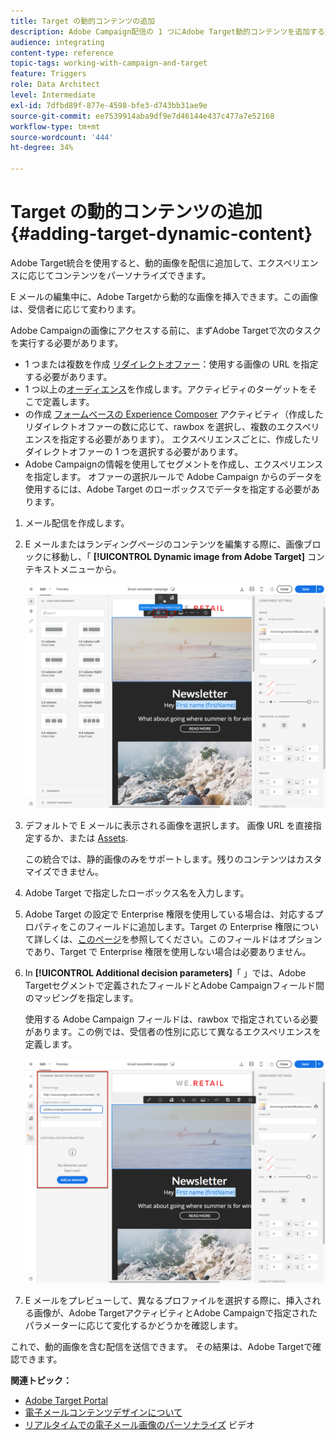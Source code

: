 ```yaml
---
title: Target の動的コンテンツの追加
description: Adobe Campaign配信の 1 つにAdobe Target動的コンテンツを追加する方法を説明します。
audience: integrating
content-type: reference
topic-tags: working-with-campaign-and-target
feature: Triggers
role: Data Architect
level: Intermediate
exl-id: 7dfbd89f-877e-4598-bfe3-d743bb31ae9e
source-git-commit: ee7539914aba9df9e7d46144e437c477a7e52168
workflow-type: tm+mt
source-wordcount: '444'
ht-degree: 34%

---
```


# Target の動的コンテンツの追加{#adding-target-dynamic-content}

Adobe Target統合を使用すると、動的画像を配信に追加して、エクスペリエンスに応じてコンテンツをパーソナライズできます。

E メールの編集中に、Adobe Targetから動的な画像を挿入できます。この画像は、受信者に応じて変わります。

Adobe Campaignの画像にアクセスする前に、まずAdobe Targetで次のタスクを実行する必要があります。

* 1 つまたは複数を作成 [リダイレクトオファー](https://experienceleague.adobe.com/docs/target/using/experiences/offers/offer-redirect.html?lang=ja)：使用する画像の URL を指定する必要があります。
* 1 つ以上の[オーディエンス](https://experienceleague.adobe.com/docs/target/using/audiences/create-audiences/audiences.html)を作成します。アクティビティのターゲットをそこで定義します。
* の作成 [フォームベースの Experience Composer](https://experienceleague.adobe.com/docs/target/using/experiences/form-experience-composer.html) アクティビティ（作成したリダイレクトオファーの数に応じて、rawbox を選択し、複数のエクスペリエンスを指定する必要があります）。 エクスペリエンスごとに、作成したリダイレクトオファーの 1 つを選択する必要があります。
* Adobe Campaignの情報を使用してセグメントを作成し、エクスペリエンスを指定します。 オファーの選択ルールで Adobe Campaign からのデータを使用するには、Adobe Target のローボックスでデータを指定する必要があります。

1. メール配信を作成します。
1. E メールまたはランディングページのコンテンツを編集する際に、画像ブロックに移動し、「 **[!UICONTROL Dynamic image from Adobe Target]** コンテキストメニューから。

   ![](assets/tar_insert_dynamic_image.png)

1. デフォルトで E メールに表示される画像を選択します。 画像 URL を直接指定するか、または [Assets](../../integrating/using/working-with-campaign-and-assets-core-service.md).

   この統合では、静的画像のみをサポートします。残りのコンテンツはカスタマイズできません。

1. Adobe Target で指定したローボックス名を入力します。
1. Adobe Target の設定で Enterprise 権限を使用している場合は、対応するプロパティをこのフィールドに追加します。Target の Enterprise 権限について詳しくは、[このページ](https://experienceleague.adobe.com/docs/target/using/administer/manage-users/enterprise/properties-overview.html?lang=ja)を参照してください。このフィールドはオプションであり、Target で Enterprise 権限を使用しない場合は必要ありません。
1. In **[!UICONTROL Additional decision parameters]**「 」では、Adobe Targetセグメントで定義されたフィールドとAdobe Campaignフィールド間のマッピングを指定します。

   使用する Adobe Campaign フィールドは、rawbox で指定されている必要があります。この例では、受信者の性別に応じて異なるエクスペリエンスを定義します。

   ![](assets/tar_additional_decisionning_parameters.png)

1. E メールをプレビューして、異なるプロファイルを選択する際に、挿入される画像が、Adobe TargetアクティビティとAdobe Campaignで指定されたパラメーターに応じて変化するかどうかを確認します。

これで、動的画像を含む配信を送信できます。 その結果は、Adobe Targetで確認できます。

**関連トピック：**

* [Adobe Target Portal](https://experienceleague.adobe.com/docs/target/using/integrate/campaign-and-target.html?lang=ja)
* [電子メールコンテンツデザインについて](../../designing/using/designing-content-in-adobe-campaign.md)
* [リアルタイムでの電子メール画像のパーソナライズ](https://helpx.adobe.com/marketing-cloud/how-to/email-marketing.html) ビデオ
